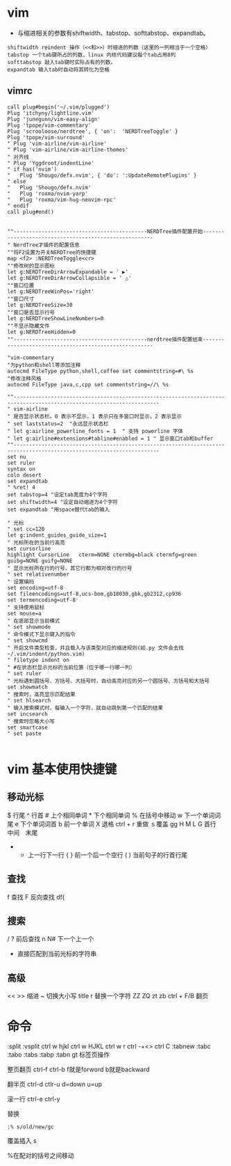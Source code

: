 # vim

- 与缩进相关的参数有shiftwidth、tabstop、softtabstop、expandtab。
```
shiftwidth reindent 操作（<<和>>）时缩进的列数（这里的一列相当于一个空格）
tabstop 一个tab键所占的列数，linux 内核代码建议每个tab占用8列
softtabstop 敲入tab键时实际占有的列数。
expandtab 输入tab时自动将其转化为空格
```

## vimrc

```
call plug#begin('~/.vim/plugged')
Plug 'itchyny/lightline.vim'
Plug 'junegunn/vim-easy-align'
Plug 'tpope/vim-commentary'
Plug 'scrooloose/nerdtree', { 'on':  'NERDTreeToggle' }
Plug 'tpope/vim-surround'
" Plug 'vim-airline/vim-airline'
" Plug 'vim-airline/vim-airline-themes'
" 对齐线
" Plug 'Yggdroot/indentLine'
" if has('nvim')
"   Plug 'Shougo/defx.nvim', { 'do': ':UpdateRemotePlugins' }
" else
"   Plug 'Shougo/defx.nvim'
"   Plug 'roxma/nvim-yarp'
"   Plug 'roxma/vim-hug-neovim-rpc'
" endif
call plug#end()


""-------------------------------------------NERDTree插件配置开始------------------------------------------------------
" NerdTree才插件的配置信息
""将F2设置为开关NERDTree的快捷键
map <f2> :NERDTreeToggle<cr>
""修改树的显示图标
let g:NERDTreeDirArrowExpandable = ' ▶'
let g:NERDTreeDirArrowCollapsible = ' △'
""窗口位置
let g:NERDTreeWinPos='right'
""窗口尺寸
let g:NERDTreeSize=30
""窗口是否显示行号
let g:NERDTreeShowLineNumbers=0
""不显示隐藏文件
let g:NERDTreeHidden=0
""-------------------------------------------nerdtree插件配置结束------------------------------------------------------

"vim-commentary
"为python和shell等添加注释
autocmd FileType python,shell,coffee set commentstring=#\ %s
"修改注释风格
autocmd FileType java,c,cpp set commentstring=//\ %s

""---------------------------------------------------------------------------------------------------------------------
" vim-airline
" 是否显示状态栏。0 表示不显示，1 表示只在多窗口时显示，2 表示显示
" set laststatus=2  "永远显示状态栏
" let g:airline_powerline_fonts = 1  " 支持 powerline 字体
" let g:airline#extensions#tabline#enabled = 1 " 显示窗口tab和buffer
""---------------------------------------------------------------------------------------------------------------------
set nu
set ruler
syntax on
colo desert
set expandtab
" %ret! 4
set tabstop=4 "设定tab宽度为4个字符
set shiftwidth=4 "设定自动缩进为4个字符
set expandtab "用space替代tab的输入

" 光标
" set cc=120
let g:indent_guides_guide_size=1
" 光标所在的当前行高亮
set cursorline
highlight CursorLine   cterm=NONE ctermbg=black ctermfg=green guibg=NONE guifg=NONE
" 显示光标所在行的行号，其它行都为相对改行的行号
" set relativenumber
" 设置编码
set encoding=utf-8
set fileencodings=utf-8,ucs-bom,gb18030,gbk,gb2312,cp936
set termencoding=utf-8
" 支持使用鼠标
set mouse=a
" 在底部显示当前模式 
" set showmode 
" 命令模式下显示键入的指令
" set showcmd
" 开启文件类型检查，并且载入与该类型对应的缩进规则(如.py 文件会去找~/.vim/indent/python.vim)
" filetype indent on
" #在状态栏显示光标的当前位置（位于哪一行哪一列）
" set ruler
" 光标遇到圆括号、方括号、大括号时，自动高亮对应的另一个圆括号、方括号和大括号
set showmatch
" 搜索时，高亮显示匹配结果
" set hlsearch
" 输入搜索模式时，每输入一个字符，就自动跳到第一个匹配的结果
set incsearch
" 搜索时忽略大小写
set smartcase
" set paste


```

# vim 基本使用快捷键

## 移动光标

$ 行尾 ^ 行首
\# 上个相同单词 * 下个相同单词
% 在括号中移动
w 下一个单词词尾 e 下个单词词首
b 前一个单词
X 退格
ctrl + r 重做
ｓ覆盖
gg H M L G 首行　中间　末尾

- + 上一行下一行
    { } 前一个后一个空行
    ( ) 当前句子的行首行尾

## 查找

f 查找 F 反向查找
df(

## 搜索

/ ? 前后查找
n N# 下一个上一个

* 直接匹配到当前光标的字符串

## 高级

<< >> 缩进
~ 切换大小写 title r 替换一个字符
ZZ ZQ
zt zb
ctrl + F/B 翻页


# 命令

:split :vsplit
ctrl w hjkl
ctrl w HJKL
ctrl w r
ctrl -+<>
ctrl C
:tabnew :tabc :tabo :tabs :tabp :tabn gt 标签页操作

整页翻页 ctrl-f ctrl-b
f就是forword b就是backward

翻半页
ctrl-d ctlr-u
d=down u=up

滚一行
ctrl-e ctrl-y

替换

```shell
:% s/old/new/gc
```

覆盖插入
s

%在配对的括号之间移动